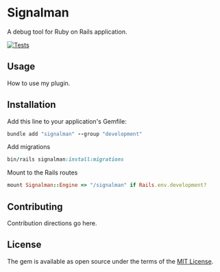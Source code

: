 # Signalman
A debug tool for Ruby on Rails application.

[![Tests](https://github.com/excid3/signalman/actions/workflows/ci.yml/badge.svg)](https://github.com/excid3/signalman/actions/workflows/ci.yml)

## Usage
How to use my plugin.

## Installation
Add this line to your application's Gemfile:

```ruby
bundle add "signalman" --group "development"
```

Add migrations
```ruby
bin/rails signalman:install:migrations
```

Mount to the Rails routes
```ruby
mount Signalman::Engine => "/signalman" if Rails.env.development?
```

## Contributing
Contribution directions go here.

## License
The gem is available as open source under the terms of the [MIT License](https://opensource.org/licenses/MIT).
